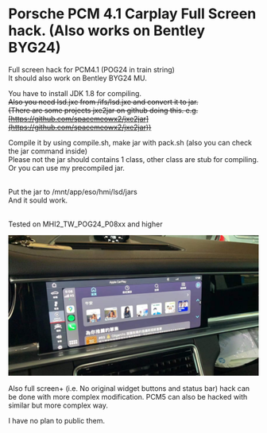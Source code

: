 # Porsche PCM 4.1 Carplay Full Screen hack. (Also works on Bentley BYG24)

Full screen hack for PCM4.1 (POG24 in train string)<br>
It should also work on Bentley BYG24 MU.<br>

You have to install JDK 1.8 for compiling.<br>
~~Also you need lsd.jxe from /ifs/lsd.jxe and convert it to jar.<br>~~
~~(There are some projects jxe2jar on github doing this. e.g. [https://github.com/spacemeowx2/jxe2jar](https://github.com/spacemeowx2/jxe2jar))~~

Compile it by using compile.sh, make jar with pack.sh (also you can check the jar command inside)<br>
Please not the jar should contains 1 class, other class are stub for compiling.<br>
Or you can use my precompiled jar.<br><br>

Put the jar to /mnt/app/eso/hmi/lsd/jars<br>
And it sould work.<br><br>

Tested on MHI2_TW_POG24_P08xx and higher<br>

![Result Example](https://github.com/askac/pcm41_carplay_fullscreen/raw/main/photo_2022-04-04_12-46-53.jpg)

Also full screen+ (i.e. No original widget buttons and status bar) hack can be done with more complex modification.
PCM5 can also be hacked with similar but more complex way.

I have no plan to public them.
